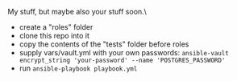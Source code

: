My stuff, but maybe also your stuff soon.\

- create a "roles" folder
- clone this repo into it
- copy the contents of the "tests" folder before roles
- supply vars/vault.yml with your own passwords: `ansible-vault encrypt_string 'your-password' --name 'POSTGRES_PASSWORD'`
- run `ansible-playbook playbook.yml`
